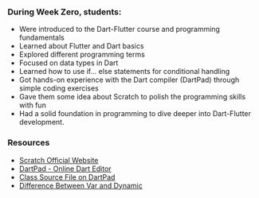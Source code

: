 
### During Week Zero, students:

- Were introduced to the Dart-Flutter course and programming fundamentals
- Learned about Flutter and Dart basics
- Explored different programming terms
- Focused on data types in Dart
- Learned how to use if... else statements for conditional handling
- Got hands-on experience with the Dart compiler (DartPad) through simple coding exercises
- Gave them some idea about Scratch to polish the programming skills with fun
- Had a solid foundation in programming to dive deeper into Dart-Flutter development.

### Resources

- [Scratch Official Website](https://scratch.mit.edu)
- [DartPad - Online Dart Editor](https://dartpad.dev)
- [Class Source File on DartPad](https://dartpad.dev/?id=7fb23065d38b6d89d9ed0cf5b0f90cc8)
- [Difference Between Var and Dynamic](https://cutt.ly/Difference-Between-Var-And-Dynamic)

